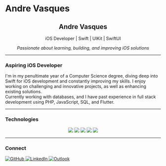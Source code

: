 # Andre Vasques

<div align="center">
  <h2>Andre Vasques</h2>
  <p>iOS Developer | Swift | UIKit | SwiftUI</p>
  <p><i>Passionate about learning, building, and improving iOS solutions</i></p>
</div>

---

### Aspiring iOS Developer

I'm in my penultimate year of a Computer Science degree, diving deep into Swift for iOS development and constantly improving my skills. I enjoy working on challenging and innovative projects, as well as enhancing existing solutions.  
Currently working with databases, and I have past experience in full stack development using PHP, JavaScript, SQL, and Flutter.

---

### Technologies

<div align="center">
  <img src="https://img.shields.io/badge/Swift-%23FA7343.svg?style=for-the-badge&logo=swift&logoColor=white"/>
  <img src="https://img.shields.io/badge/UIKit-%23000000.svg?style=for-the-badge&logo=apple&logoColor=white"/>
  <img src="https://img.shields.io/badge/SwiftUI-%23007AFF.svg?style=for-the-badge&logo=swift&logoColor=white"/>
  <img src="https://img.shields.io/badge/Database-%23007ACC.svg?style=for-the-badge&logo=mysql&logoColor=white"/>
  <img src="https://img.shields.io/badge/Git-%23F05033.svg?style=for-the-badge&logo=git&logoColor=white"/>
</div>

---

### Connect

<div>
  <a href="https://github.com/vasquesandre" target="_blank">
    <img src="https://img.shields.io/badge/GitHub-%2312100E.svg?style=for-the-badge&logo=github&logoColor=white" alt="GitHub"/>
  </a>
  <a href="https://www.linkedin.com/in/andre-vasques/" target="_blank">
    <img src="https://img.shields.io/badge/LinkedIn-%230077B5.svg?style=for-the-badge&logo=linkedin&logoColor=white" alt="LinkedIn"/>
  </a>
  <a href="mailto:andrevasques@outlook.com.br">
    <img src="https://img.shields.io/badge/Outlook-0072C6?style=for-the-badge&logo=microsoft-outlook&logoColor=white" alt="Outlook"/>
  </a>
</div>

